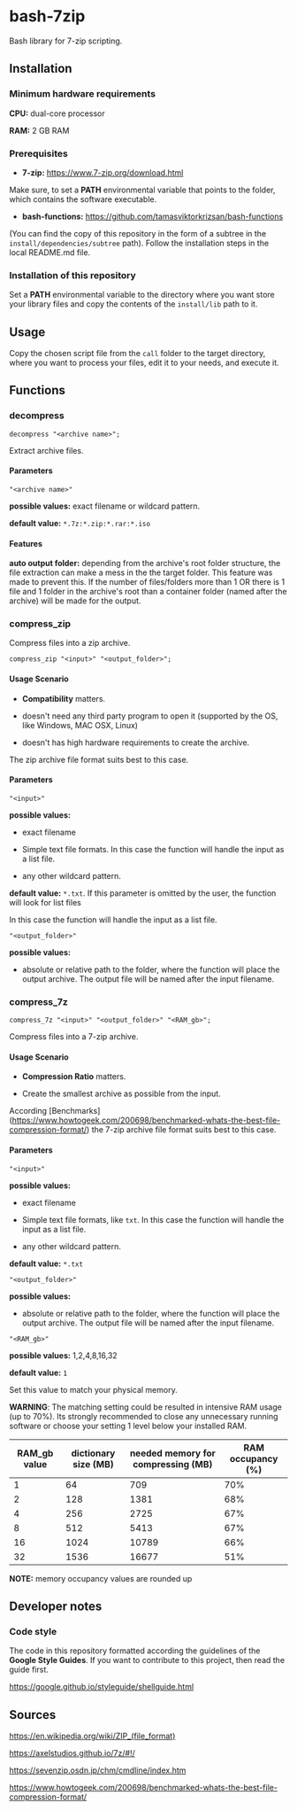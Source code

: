 # bash-7zip
Bash library for 7-zip scripting.


## Installation

### Minimum hardware requirements

**CPU:** dual-core processor

**RAM:** 2 GB RAM


### Prerequisites

- **7-zip:** https://www.7-zip.org/download.html

Make sure, to set a **PATH** environmental variable that points to the folder,
which contains the software executable.


- **bash-functions:** https://github.com/tamasviktorkrizsan/bash-functions

(You can find the copy of this repository in the form of a subtree in the
`install/dependencies/subtree` path). Follow the installation steps in the local
README.md file.


### Installation of this repository

Set a **PATH** environmental variable to the directory where you want store your library
files and copy the contents of the `install/lib` path to it.


## Usage

Copy the chosen script file from the `call` folder to the target directory,
where you want to process your files, edit it to your needs, and execute it.


## Functions

### decompress

`decompress "<archive name>";`

Extract archive files.


#### Parameters

`"<archive name>"`

**possible values:** exact filename or wildcard pattern.

**default value:** `*.7z:*.zip:*.rar:*.iso`


#### Features

**auto output folder:** depending from the archive's root folder
structure, the file extraction can make a mess in the the target folder.
This feature was made to prevent this. If the number of files/folders
more than 1 OR there is 1 file and 1 folder in the archive's root than a container folder
(named after the archive) will be made for the output.


### compress_zip

Compress files into a zip archive.

`compress_zip "<input>" "<output_folder>";`


#### Usage Scenario

- **Compatibility** matters.

- doesn't need any third party program to open it (supported by the OS, like
  Windows, MAC OSX, Linux)

- doesn't has high hardware requirements to create the archive.

The zip archive file format suits best to this case.


#### Parameters

`"<input>"`

**possible values:**

- exact filename

- Simple text file formats. In this case the function will handle the input as
a list file.

- any other wildcard pattern.


**default value:** `*.txt`. If this parameter is omitted by the user, the function
will look for list files


In this case the function will handle the input as
a list file.


`"<output_folder>"`

**possible values:**

- absolute or relative path to the folder, where the function will place the
output archive. The output file will be named after the input filename.


### compress_7z

`compress_7z "<input>" "<output_folder>" "<RAM_gb>";`

Compress files into a 7-zip archive.


#### Usage Scenario

- **Compression Ratio** matters.

- Create the smallest archive as possible from the input.

According [Benchmarks] (https://www.howtogeek.com/200698/benchmarked-whats-the-best-file-compression-format/) the 7-zip archive file format suits best to this case.


#### Parameters

`"<input>"`

**possible values:**

- exact filename

- Simple text file formats, like `txt`. In this case the function will handle the input as
a list file.

- any other wildcard pattern.


**default value:** `*.txt`


`"<output_folder>"`

**possible values:**

- absolute or relative path to the folder, where the function will place the
output archive. The output file will be named after the input filename.


`"<RAM_gb>"`

**possible values:** 1,2,4,8,16,32

**default value:** `1`

Set this value to match your physical memory.

**WARNING**: The matching setting could be resulted in intensive RAM usage (up to 70%).
 Its strongly recommended to close any unnecessary running software or choose
 your setting 1 level below your installed RAM.


RAM_gb value | dictionary size (MB) | needed memory for compressing (MB) | RAM occupancy (%) |
------------ | -------------------- | ------------------ | -------------------- |
1 | 64 | 709 | 70% |
2 | 128 | 1381 | 68% |
4 | 256 | 2725 | 67% |
8 | 512 | 5413 | 67% |
16 | 1024 | 10789 | 66% |
32 | 1536 | 16677 | 51% |

**NOTE:** memory occupancy values are rounded up

## Developer notes

### Code style

The code in this repository formatted according the guidelines of the **Google Style Guides**.
If you want to contribute to this project, then read the guide first.

https://google.github.io/styleguide/shellguide.html


## Sources

https://en.wikipedia.org/wiki/ZIP_(file_format)

https://axelstudios.github.io/7z/#!/

https://sevenzip.osdn.jp/chm/cmdline/index.htm

https://www.howtogeek.com/200698/benchmarked-whats-the-best-file-compression-format/
